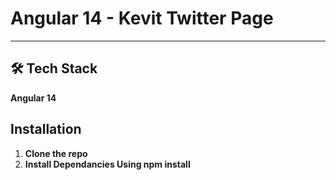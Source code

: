 # Angular 14 - Kevit Twitter Page
---

## 🛠️ Tech Stack
**Angular 14**

## Installation

1. **Clone the repo**
2. **Install Dependancies Using npm install**
